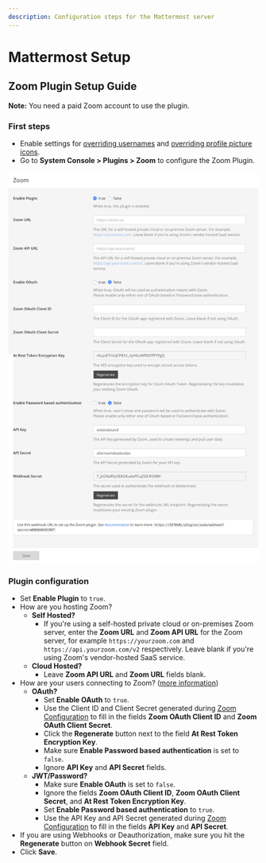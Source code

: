 ```yaml
---
description: Configuration steps for the Mattermost server
---
```


# Mattermost Setup

## Zoom Plugin Setup Guide

**Note:** You need a paid Zoom account to use the plugin.

### First steps

* Enable settings for [overriding usernames](https://docs.mattermost.com/administration/config-settings.html#enable-integrations-to-override-usernames) and [overriding profile picture icons](https://docs.mattermost.com/administration/config-settings.html#enable-integrations-to-override-profile-picture-icons).
* Go to **System Console &gt; Plugins &gt; Zoom** to configure the Zoom Plugin.

![](../.gitbook/assets/image%20%281%29%20%282%29.png)

### Plugin configuration

* Set **Enable Plugin** to `true`.
* How are you hosting Zoom?
  * **Self Hosted?**
    * If you're using a self-hosted private cloud or on-premises Zoom server, enter the **Zoom URL** and **Zoom API URL** for the Zoom server, for example `https://yourzoom.com` and `https://api.yourzoom.com/v2` respectively. Leave blank if you're using Zoom's vendor-hosted SaaS service.
  * **Cloud Hosted?**
    * Leave **Zoom API URL** and **Zoom URL** fields blank.
* How are your users connecting to Zoom? \([more information](zoom-configuration/)\)
  * **OAuth?**
    * Set **Enable OAuth** to `true`.
    * Use the Client ID and Client Secret generated during [Zoom Configuration](zoom-configuration/zoom-setup-oauth.md) to fill in the fields **Zoom OAuth Client ID** and **Zoom OAuth Client Secret**.
    * Click the **Regenerate** button next to the field **At Rest Token Encryption Key**.
    * Make sure **Enable Password based authentication** is set to `false`.
    * Ignore **API Key** and **API Secret** fields.
  * **JWT/Password?**
    * Make sure **Enable OAuth** is set to `false`.
    * Ignore the fields **Zoom OAuth Client ID**, **Zoom OAuth Client Secret**, and **At Rest Token Encryption Key**.
    * Set **Enable Password based authentication** to `true`.
    * Use the API Key and API Secret generated during [Zoom Configuration]() to fill in the fields **API Key** and **API Secret**.
* If you are using Webhooks or Deauthorization, make sure you hit the **Regenerate** button on **Webhook Secret** field.
* Click **Save**.


